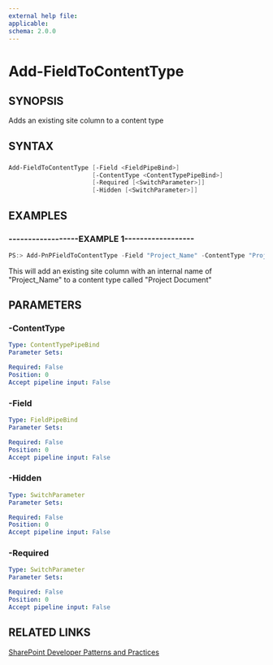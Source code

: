 ```yaml
---
external help file:
applicable: 
schema: 2.0.0
---
```

# Add-FieldToContentType

## SYNOPSIS
Adds an existing site column to a content type

## SYNTAX 

### 
```powershell
Add-FieldToContentType [-Field <FieldPipeBind>]
                       [-ContentType <ContentTypePipeBind>]
                       [-Required [<SwitchParameter>]]
                       [-Hidden [<SwitchParameter>]]
```

## EXAMPLES

### ------------------EXAMPLE 1------------------
```powershell
PS:> Add-PnPFieldToContentType -Field "Project_Name" -ContentType "Project Document"
```

This will add an existing site column with an internal name of "Project_Name" to a content type called "Project Document"

## PARAMETERS

### -ContentType


```yaml
Type: ContentTypePipeBind
Parameter Sets: 

Required: False
Position: 0
Accept pipeline input: False
```

### -Field


```yaml
Type: FieldPipeBind
Parameter Sets: 

Required: False
Position: 0
Accept pipeline input: False
```

### -Hidden


```yaml
Type: SwitchParameter
Parameter Sets: 

Required: False
Position: 0
Accept pipeline input: False
```

### -Required


```yaml
Type: SwitchParameter
Parameter Sets: 

Required: False
Position: 0
Accept pipeline input: False
```

## RELATED LINKS

[SharePoint Developer Patterns and Practices](http://aka.ms/sppnp)